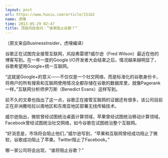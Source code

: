 ```yaml
---
layout: post
url: https://www.huxiu.com/article/15162
name: 虎嗅
time: 2013-05-29 02:47
title: 顶级风投发问：“谁来阻止谷歌？”
---
```

（原文来自BusinessInsider，虎嗅编译）

谷歌正在试图完全接管互联网，风投弗雷德?威尔逊（Fred Wilson）最近在他的博客写到。在一年一度的Google I/O开发者大会结束之后，情况越来越明显了，谷歌希望用Google+统一互联网。

“这就是Google+的意义——不仅仅是一个社交网络，而是标准化的谷歌身份卡，将用户的所有搜索和互联网使用情况全都存储在谷歌的数据库里，就像Pagerank一样。”互联网分析师伊万斯（Benedict Evans）这样写到。

前不久的文章也指出了这一点，谷歌正在接管互联网的证据还有很多，该公司目前正在非洲撒哈拉以南地区和东南亚地区部署无线传输技术。

威尔逊指出，微软曾经试图统治桌面计算领域，苹果曾经试图统治移动计算领域，Facebook曾经试图统治社交网络，如今谷歌在试图统治整个互联网。

“好消息是，市场将会阻止他们，”威尔逊写到，“苹果和互联网曾经成功阻止了微软，谷歌成功阻止了苹果。Twitter阻止了Facebook。”

哪一家公司将会出现，“谁将阻止谷歌？”

